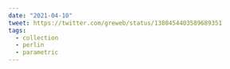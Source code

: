 ```yaml
---
date: "2021-04-10"
tweet: https://twitter.com/greweb/status/1380454403589689351
tags:
  - collection
  - perlin
  - parametric
---
```

